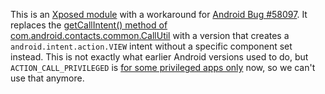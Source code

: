 This is an [Xposed module](http://repo.xposed.info/) with a workaround for [Android Bug #58097](https://code.google.com/p/android/issues/detail?id=58097). It replaces the [getCallIntent() method of com.android.contacts.common.CallUtil](https://android.googlesource.com/platform/packages/apps/ContactsCommon/+/master/src/com/android/contacts/common/CallUtil.java) with a version that creates a `android.intent.action.VIEW` intent without a specific component set instead. This is not exactly what earlier Android versions used to do, but `ACTION_CALL_PRIVILEGED` is [for some privileged apps only](http://stackoverflow.com/a/8567388/1881610) now, so we can't use that anymore.
